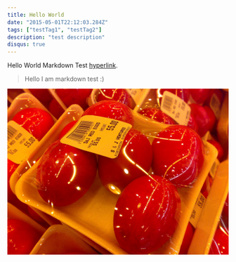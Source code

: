 ```yaml
---
title: Hello World
date: "2015-05-01T22:12:03.284Z"
tags: ["testTag1", "testTag2"]
description: "test description"
disqus: true
---
```


Hello World
Markdown Test
[hyperlink](https://enumc.com).

> Hello I am markdown test :)

![TestImg](./salty_egg.jpg)
